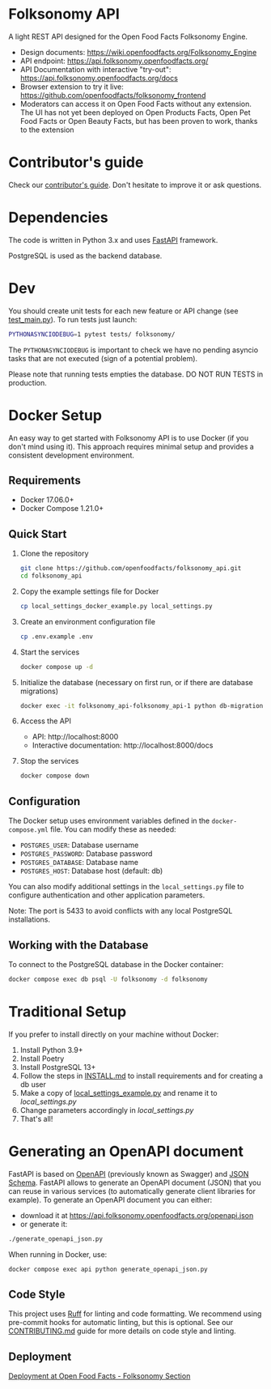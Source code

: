 # Folksonomy API
A light REST API designed for the Open Food Facts Folksonomy Engine.

* Design documents: https://wiki.openfoodfacts.org/Folksonomy_Engine
* API endpoint: https://api.folksonomy.openfoodfacts.org/
* API Documentation with interactive "try-out": https://api.folksonomy.openfoodfacts.org/docs
* Browser extension to try it live: https://github.com/openfoodfacts/folksonomy_frontend
* Moderators can access it on Open Food Facts without any extension. The UI has not yet been deployed on Open Products Facts, Open Pet Food Facts or Open Beauty Facts, but has been proven to work, thanks to the extension


# Contributor's guide

Check our [contributor's guide](./CONTRIBUTING.md). Don't hesitate to improve it or ask questions.

# Dependencies

The code is written in Python 3.x and uses [FastAPI](https://fastapi.tiangolo.com/) framework.

PostgreSQL is used as the backend database.

# Dev

You should create unit tests for each new feature or API change (see [test_main.py](https://github.com/openfoodfacts/folksonomy_api/blob/main/tests/test_main.py)).
To run tests just launch:
```bash
PYTHONASYNCIODEBUG=1 pytest tests/ folksonomy/
```
The `PYTHONASYNCIODEBUG` is important to check we have no pending asyncio tasks that are not executed
(sign of a potential problem).

Please note that running tests empties the database. DO NOT RUN TESTS in production.

# Docker Setup 

An easy way to get started with Folksonomy API is to use Docker (if you don't mind using it). This approach requires minimal setup and provides a consistent development environment.

## Requirements
- Docker 17.06.0+
- Docker Compose 1.21.0+

## Quick Start

1. Clone the repository
   ```bash
   git clone https://github.com/openfoodfacts/folksonomy_api.git
   cd folksonomy_api
   ```

2. Copy the example settings file for Docker
   ```bash
   cp local_settings_docker_example.py local_settings.py
   ```

4. Create an environment configuration file
   ```bash
   cp .env.example .env
   ```

5. Start the services
   ```bash
   docker compose up -d 
   ```

6. Initialize the database (necessary on first run, or if there are database migrations)
   ```bash
   docker exec -it folksonomy_api-folksonomy_api-1 python db-migration.py
   ```

7. Access the API
   - API: http://localhost:8000
   - Interactive documentation: http://localhost:8000/docs

8. Stop the services
   ```bash
   docker compose down
   ```



## Configuration

The Docker setup uses environment variables defined in the `docker-compose.yml` file. You can modify these as needed:

- `POSTGRES_USER`: Database username
- `POSTGRES_PASSWORD`: Database password  
- `POSTGRES_DATABASE`: Database name
- `POSTGRES_HOST`: Database host (default: db)

You can also modify additional settings in the `local_settings.py` file to configure authentication and other application parameters.

Note: The port is 5433 to avoid conflicts with any local PostgreSQL installations.

## Working with the Database

To connect to the PostgreSQL database in the Docker container:

```bash
docker compose exec db psql -U folksonomy -d folksonomy
```


# Traditional Setup

If you prefer to install directly on your machine without Docker:

1. Install Python 3.9+
2. Install Poetry
3. Install PostgreSQL 13+
4. Follow the steps in [INSTALL.md](https://github.com/openfoodfacts/folksonomy_api/blob/main/INSTALL.md) to install requirements and for creating a db user
5. Make a copy of [local_settings_example.py](https://github.com/openfoodfacts/folksonomy_api/blob/main/local_settings_example.py) and rename it to *local_settings.py*
6. Change parameters accordingly in *local_settings.py*
7. That's all!

# Generating an OpenAPI document

FastAPI is based on [OpenAPI](https://github.com/OAI/OpenAPI-Specification) (previously known as Swagger) and [JSON Schema](https://json-schema.org/). FastAPI allows to generate an OpenAPI document (JSON) that you can reuse in various services (to automatically generate client libraries for example). To generate an OpenAPI document you can either:
* download it at https://api.folksonomy.openfoodfacts.org/openapi.json
* or generate it:
```bash
./generate_openapi_json.py
```

When running in Docker, use:
```bash
docker compose exec api python generate_openapi_json.py
```

## Code Style

This project uses [Ruff](https://github.com/astral-sh/ruff) for linting and code formatting.
We recommend using pre-commit hooks for automatic linting, but this is optional.
See our [CONTRIBUTING.md](CONTRIBUTING.md) guide for more details on code style and linting.

## Deployment

[Deployment at Open Food Facts - Folksonomy Section](https://openfoodfacts.github.io/openfoodfacts-infrastructure/folksonomy/)
